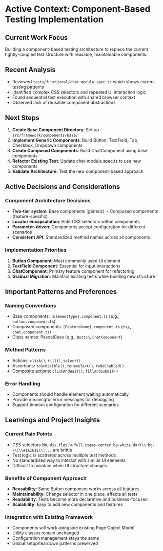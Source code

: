 # Active Context: Component-Based Testing Implementation

## Current Work Focus
Building a component-based testing architecture to replace the current tightly-coupled test structure with reusable, maintainable components.

## Recent Analysis
- Reviewed `tests/functional/chat-module.spec.ts` which shows current testing patterns
- Identified complex CSS selectors and repeated UI interaction logic
- Found sequential test execution with shared browser context
- Observed lack of reusable component abstractions

## Next Steps
1. **Create Base Component Directory**: Set up `src/framework/components/base/`
2. **Implement Generic Components**: Build Button, TextField, Tab, Checkbox, Dropdown components
3. **Create Composed Components**: Build ChatComponent using base components
4. **Refactor Existing Test**: Update chat-module.spec.ts to use new components
5. **Validate Architecture**: Test the new component-based approach

## Active Decisions and Considerations

### Component Architecture Decisions
- **Two-tier system**: Base components (generic) + Composed components (feature-specific)
- **Locator encapsulation**: Hide CSS selectors within components
- **Parameter-driven**: Components accept configuration for different scenarios
- **Consistent API**: Standardized method names across all components

### Implementation Priorities
1. **Button Component**: Most commonly used UI element
2. **TextField Component**: Essential for input interactions
3. **ChatComponent**: Primary feature component for refactoring
4. **Gradual Migration**: Maintain existing tests while building new structure

## Important Patterns and Preferences

### Naming Conventions
- Base components: `[ElementType].component.ts` (e.g., `button.component.ts`)
- Composed components: `[FeatureName].component.ts` (e.g., `chat.component.ts`)
- Class names: PascalCase (e.g., `Button`, `ChatComponent`)

### Method Patterns
- Actions: `click()`, `fill()`, `select()`
- Assertions: `toBeVisible()`, `toHaveText()`, `toBeEnabled()`
- Composite actions: `clickAndWait()`, `fillAndSubmit()`

### Error Handling
- Components should handle element waiting automatically
- Provide meaningful error messages for debugging
- Support timeout configuration for different scenarios

## Learnings and Project Insights

### Current Pain Points
- CSS selectors like `div.flex.w-full.items-center.bg-white.dark\\:bg-\\[\\#1E1E1E\\]...` are brittle
- Test logic is scattered across multiple test methods
- No standardized way to interact with similar UI elements
- Difficult to maintain when UI structure changes

### Benefits of Component Approach
- **Reusability**: Same Button component works across all features
- **Maintainability**: Change selector in one place, affects all tests
- **Readability**: Tests become more declarative and business-focused
- **Scalability**: Easy to add new components and features

### Integration with Existing Framework
- Components will work alongside existing Page Object Model
- Utility classes remain unchanged
- Configuration management stays the same
- Global setup/teardown patterns preserved
